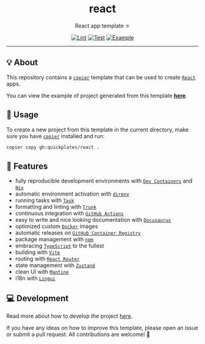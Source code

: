 <h1 align="center">react</h1>

<div align="center">

React app template ⚛️

[![Lint](https://github.com/quickplates/react/actions/workflows/lint.yaml/badge.svg)](https://github.com/quickplates/react/actions/workflows/lint.yaml)
[![Test](https://github.com/quickplates/react/actions/workflows/test.yaml/badge.svg)](https://github.com/quickplates/react/actions/workflows/test.yaml)
[![Example](https://github.com/quickplates/react/actions/workflows/example.yaml/badge.svg)](https://github.com/quickplates/react/actions/workflows/example.yaml)

</div>

---

## 💡 About

This repository contains a [`copier`](https://copier.readthedocs.io) template
that can be used to create [`React`](https://react.dev) apps.

You can view the example of project generated from this template
[**here**](https://github.com/quickplates/react-example).

## 📜 Usage

To create a new project from this template in the current directory,
make sure you have [`copier`](https://copier.readthedocs.io) installed and run:

```sh
copier copy gh:quickplates/react .
```

## 🚀 Features

- fully reproducible development environments with
  [`Dev Containers`](https://code.visualstudio.com/docs/remote/containers)
  and [`Nix`](https://nixos.org)
- automatic environment activation with [`direnv`](https://direnv.net)
- running tasks with [`Task`](https://taskfile.dev)
- formatting and linting with [`Trunk`](https://trunk.io)
- continuous integration with [`GitHub Actions`](https://github.com/features/actions)
- easy to write and nice looking documentation
  with [`Docusaurus`](https://docusaurus.io)
- optimized custom [`Docker`](https://www.docker.com) images
- automatic releases on [`GitHub Container Registry`](https://ghcr.io)
- package management with [`npm`](https://www.npmjs.com)
- embracing [`TypeScript`](https://www.typescriptlang.org) to the fullest
- building with [`Vite`](https://vitejs.dev)
- routing with [`React Router`](https://reactrouter.com)
- state management with [`Zustand`](https://docs.pmnd.rs/zustand)
- clean UI with [`Mantine`](https://mantine.dev)
- i18n with [`Lingui`](https://lingui.dev)

## 💻 Development

Read more about how to develop the project
[here](https://github.com/quickplates/react/blob/main/CONTRIBUTING.md).

If you have any ideas on how to improve this template,
please open an issue or submit a pull request.
All contributions are welcome! 🤗
